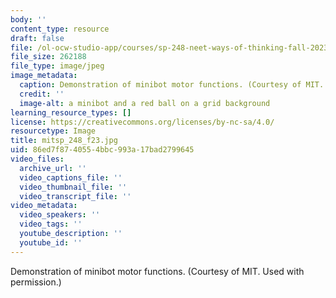 ```yaml
---
body: ''
content_type: resource
draft: false
file: /ol-ocw-studio-app/courses/sp-248-neet-ways-of-thinking-fall-2023/mitsp_248_f23.jpg
file_size: 262188
file_type: image/jpeg
image_metadata:
  caption: Demonstration of minibot motor functions. (Courtesy of MIT. Used with permission.)
  credit: ''
  image-alt: a minibot and a red ball on a grid background
learning_resource_types: []
license: https://creativecommons.org/licenses/by-nc-sa/4.0/
resourcetype: Image
title: mitsp_248_f23.jpg
uid: 86ed7f87-4055-4bbc-993a-17bad2799645
video_files:
  archive_url: ''
  video_captions_file: ''
  video_thumbnail_file: ''
  video_transcript_file: ''
video_metadata:
  video_speakers: ''
  video_tags: ''
  youtube_description: ''
  youtube_id: ''
---
```

Demonstration of minibot motor functions. (Courtesy of MIT. Used with permission.)